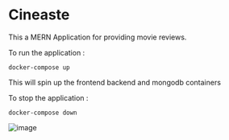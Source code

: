 # Cineaste

This a MERN Application for providing movie reviews.

To run the application :
```
docker-compose up
```

This will spin up the frontend backend and mongodb containers

To stop the application :

```
docker-compose down
```

![image](https://github.com/user-attachments/assets/39dc288f-66dd-4e6c-9a8f-7a5e8ee285f2)


